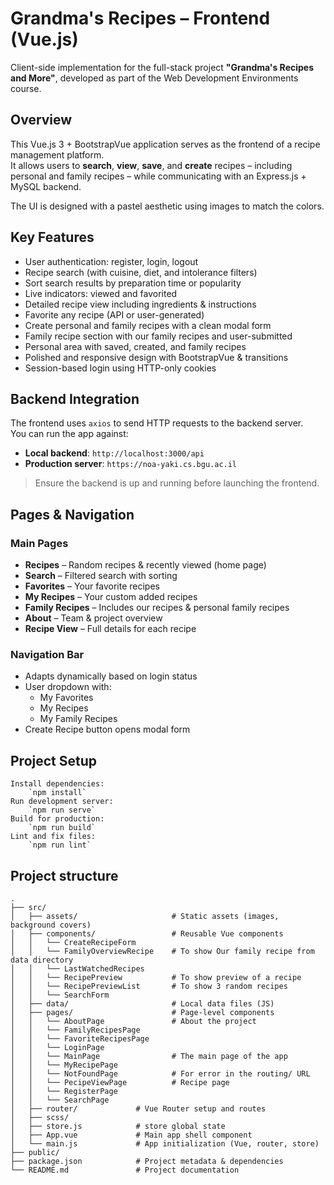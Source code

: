 # Grandma's Recipes – Frontend (Vue.js)

Client-side implementation for the full-stack project **"Grandma's Recipes and More"**, developed as part of the Web Development Environments course.

## Overview

This Vue.js 3 + BootstrapVue application serves as the frontend of a recipe management platform.  
It allows users to **search**, **view**, **save**, and **create** recipes – including personal and family recipes – while communicating with an Express.js + MySQL backend.

The UI is designed with a pastel aesthetic using images to match the colors.

## Key Features

-  User authentication: register, login, logout
-  Recipe search (with cuisine, diet, and intolerance filters)
-  Sort search results by preparation time or popularity
-  Live indicators: viewed and favorited
-  Detailed recipe view including ingredients & instructions
-  Favorite any recipe (API or user-generated)
-  Create personal and family recipes with a clean modal form
-  Family recipe section with our family recipes and user-submitted
-  Personal area with saved, created, and family recipes
-  Polished and responsive design with BootstrapVue & transitions
-  Session-based login using HTTP-only cookies

## Backend Integration

The frontend uses `axios` to send HTTP requests to the backend server.  
You can run the app against:

- **Local backend**: `http://localhost:3000/api`
- **Production server**: `https://noa-yaki.cs.bgu.ac.il`

> Ensure the backend is up and running before launching the frontend.

## Pages & Navigation

### Main Pages

- **Recipes** – Random recipes & recently viewed (home page)
- **Search** – Filtered search with sorting
- **Favorites** – Your favorite recipes
- **My Recipes** – Your custom added recipes
- **Family Recipes** – Includes our recipes & personal family recipes
- **About** – Team & project overview
- **Recipe View** – Full details for each recipe

### Navigation Bar

- Adapts dynamically based on login status
- User dropdown with:
  -  My Favorites
  -  My Recipes
  -  My Family Recipes
- Create Recipe button opens modal form


## Project Setup
```
Install dependencies:
    `npm install`
Run development server:
    `npm run serve`
Build for production:
    `npm run build`
Lint and fix files:
    `npm run lint`
```

## Project structure
```
.
├── src/
│   ├── assets/                     # Static assets (images, background covers)
│   ├── components/                 # Reusable Vue components
│   │   └── CreateRecipeForm        
│   │   └── FamilyOverviewRecipe    # To show Our family recipe from data directory
│   │   └── LastWatchedRecipes      
│   │   └── RecipePreview           # To show preview of a recipe
│   │   └── RecipePreviewList       # To show 3 random recipes
│   │   └── SearchForm              
│   ├── data/                       # Local data files (JS)
│   ├── pages/                      # Page-level components
│   │   └── AboutPage               # About the project 
│   │   └── FamilyRecipesPage       
│   │   └── FavoriteRecipesPage      
│   │   └── LoginPage
│   │   └── MainPage                # The main page of the app
│   │   └── MyRecipePage        
│   │   └── NotFoundPage            # For error in the routing/ URL
│   │   └── PecipeViewPage          # Recipe page
│   │   └── RegisterPage
│   │   └── SearchPage
│   ├── router/             # Vue Router setup and routes
│   ├── scss/
│   ├── store.js            # store global state
│   ├── App.vue             # Main app shell component
│   └── main.js             # App initialization (Vue, router, store)
├── public/
├── package.json            # Project metadata & dependencies
└── README.md               # Project documentation 
```

